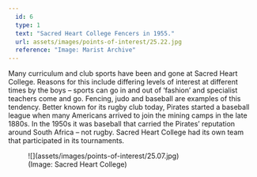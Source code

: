 ```yaml
---
  id: 6
  type: 1
  text: "Sacred Heart College Fencers in 1955."
  url: assets/images/points-of-interest/25.22.jpg
  reference: "Image: Marist Archive"
---
```

Many curriculum and club sports have been and gone at Sacred Heart College. Reasons for this include differing levels of interest at different times by the boys – sports can go in and out of ‘fashion’ and specialist teachers come and go. Fencing, judo and baseball are examples of this tendency. Better known for its rugby club today, Pirates started a baseball league when many Americans arrived to join the mining camps in the late 1880s. In the 1950s it was baseball that carried the Pirates’ reputation around South Africa – not rugby. Sacred Heart College had its own team that participated in its tournaments. 

<figure>![](assets/images/points-of-interest/25.07.jpg)
  <figcaption>(Image: Sacred Heart College)</figcaption>
</figure>
